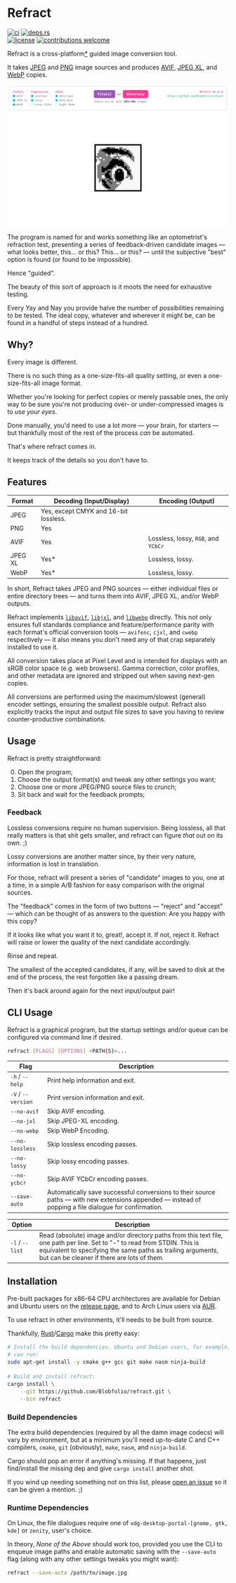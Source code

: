 # Refract

[![ci](https://img.shields.io/github/actions/workflow/status/Blobfolio/refract/ci.yaml?style=flat-square&label=ci)](https://github.com/Blobfolio/refract/actions)
[![deps.rs](https://deps.rs/repo/github/blobfolio/refract/status.svg?style=flat-square&label=deps.rs)](https://deps.rs/repo/github/blobfolio/refract)<br>
[![license](https://img.shields.io/badge/license-wtfpl-ff1493?style=flat-square)](https://en.wikipedia.org/wiki/WTFPL)
[![contributions welcome](https://img.shields.io/badge/PRs-welcome-brightgreen.svg?style=flat-square&label=contributions)](https://github.com/Blobfolio/refract/issues)

Refract is a cross-platform[\*](#installation) guided image conversion tool.

It takes [JPEG](https://en.wikipedia.org/wiki/JPEG) and [PNG](https://en.wikipedia.org/wiki/Portable_Network_Graphics) image sources and produces [AVIF](https://en.wikipedia.org/wiki/AV1#AV1_Image_File_Format_(AVIF)), [JPEG XL](https://en.wikipedia.org/wiki/JPEG_XL), and [WebP](https://en.wikipedia.org/wiki/WebP) copies.

![A tour of the program in action.](skel/gallery/refract.webp)

The program is named for and works something like an optometrist's refraction test, presenting a series of feedback-driven candidate images — what looks better, this… or this? This… or this? — until the subjective "best" option is found (or found to be impossible).

Hence "guided".

The beauty of this sort of approach is it moots the need for exhaustive testing.

Every Yay and Nay you provide halve the number of possibilities remaining to be tested. The ideal copy, whatever and wherever it might be, can be found in a handful of steps instead of a hundred.



## Why?

Every image is different.

There is no such thing as a one-size-fits-all quality setting, or even a one-size-fits-all image format.

Whether you're looking for perfect copies or merely passable ones, the only way to be sure you're not producing over- or under-compressed images is to _use your eyes_.

Done manually, you'd need to use a lot more — your brain, for starters — but thankfully most of the rest of the process _can_ be automated.

That's where refract comes in.

It keeps track of the details so you don't have to.



## Features

| Format | Decoding (Input/Display) | Encoding (Output) |
| ------ | -------- | -------- |
| JPEG | Yes, except CMYK and 16-bit lossless. ||
| PNG  | Yes ||
| AVIF | Yes | Lossless, lossy, `RGB`, and `YCbCr` |
| JPEG XL | Yes* | Lossless, lossy. |
| WebP | Yes* | Lossless, lossy. |

In short, Refract takes JPEG and PNG sources — either individual files or entire directory trees — and turns them into AVIF, JPEG XL, and/or WebP outputs.

Refract implements [`libavif`](https://github.com/AOMediaCodec/libavif), [`libjxl`](https://github.com/libjxl/libjxl), and [`libwebp`](https://chromium.googlesource.com/webm/libwebp/) directly. This not only ensures full standards compliance and feature/performance parity with each format's official conversion tools — `avifenc`, `cjxl`, and `cwebp` respectively — it also means you don't need any of that crap separately installed to use it.

All conversion takes place at Pixel Level and is intended for displays with an sRGB color space (e.g. web browsers). Gamma correction, color profiles, and other metadata are ignored and stripped out when saving next-gen copies.

All conversions are performed using the maximum/slowest (general) encoder settings, ensuring the smallest possible output. Refract also explicitly tracks the input and output file sizes to save you having to review counter-productive combinations.



## Usage

Refract is pretty straightforward:

0. Open the program;
1. Choose the output format(s) and tweak any other settings you want;
2. Choose one or more JPEG/PNG source files to crunch;
3. Sit back and wait for the feedback prompts;

### Feedback

Lossless conversions require no human supervision. Being lossless, all that really matters is that shit gets smaller, and refract can figure _that_ out on its own. ;)

Lossy conversions are another matter since, by their very nature, information is lost in translation.

For those, refract will present a series of "candidate" images to you, one at a time, in a simple A/B fashion for easy comparison with the original sources.

The "feedback" comes in the form of two buttons — "reject" and "accept" — which can be thought of as answers to the question: Are you happy with this copy?

If it looks like what you want it to, great!, accept it. If not, reject it. Refract will raise or lower the quality of the next candidate accordingly.

Rinse and repeat.

The smallest of the accepted candidates, if any, will be saved to disk at the end of the process, the rest forgotten like a passing dream.

Then it's back around again for the next input/output pair!



## CLI Usage

Refract is a graphical program, but the startup settings and/or queue can be configured via command line if desired.

```bash
refract [FLAGS] [OPTIONS] <PATH(S)>...
```

| Flag | Description |
| ---- | ----------- |
| `-h` / `--help` | Print help information and exit. |
| `-V` / `--version` | Print version information and exit. |
| `--no-avif` | Skip AVIF encoding. |
| `--no-jxl` | Skip JPEG-XL encoding. |
| `--no-webp` | Skip WebP Encoding. |
| `--no-lossless` | Skip lossless encoding passes. |
| `--no-lossy` | Skip lossy encoding passes. |
| `--no-ycbcr` | Skip AVIF YCbCr encoding passes. |
| `--save-auto` | Automatically save successful conversions to their source paths — with new extensions appended — instead of popping a file dialogue for confirmation. |

| Option | Description |
| ------ | ----------- |
| `-l` / `--list` | Read (absolute) image and/or directory paths from this text file, one path per line. Set to "-" to read from STDIN. This is equivalent to specifying the same paths as trailing arguments, but can be cleaner if there are lots of them. |



## Installation

Pre-built packages for x86-64 CPU architectures are available for Debian and Ubuntu users on the [release page](https://github.com/Blobfolio/refract/releases/latest), and to Arch Linux users via [AUR](https://aur.archlinux.org/packages/refract-bin).

To use refract in other environments, it'll needs to be built from source.

Thankfully, [Rust](https://www.rust-lang.org/)/[Cargo](https://github.com/rust-lang/cargo) make this pretty easy:

```bash
# Install the build dependencies. Ubuntu and Debian users, for example,
# can run:
sudo apt-get install -y cmake g++ gcc git make nasm ninja-build

# Build and install refract:
cargo install \
    --git https://github.com/Blobfolio/refract.git \
    --bin refract
```

### Build Dependencies

The extra build dependencies (required by all the damn image codecs) will vary by environment, but at a minimum you'll need up-to-date C and C++ compilers, `cmake`, `git` (obviously), `make`, `nasm`, and `ninja-build`.

Cargo should pop an error if anything's missing. If that happens, just find/install the missing dep and give `cargo install` another shot.

If you wind up needing something not on this list, please [open an issue](https://github.com/Blobfolio/refract/issues) so it can be given a mention. ;)

### Runtime Dependencies

On Linux, the file dialogues require one of `xdg-desktop-portal-[gnome, gtk, kde]` or `zenity`, user's choice.

In theory, _None of the Above_ should work too, provided you use the CLI to enqueue image paths and enable automatic saving with the `--save-auto` flag (along with any other settings tweaks you might want):

```bash
refract --save-auto /path/to/image.jpg
```
